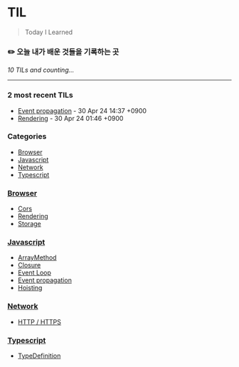 # TIL
> Today I Learned

### ✏️  오늘 내가 배운 것들을 기록하는 곳


_10 TILs and counting..._

---

### 2 most recent TILs

- [Event propagation](Javascript/EventPropagation.md) - 30 Apr 24 14:37 +0900
- [Rendering](Browser/Rendering.md) - 30 Apr 24 01:46 +0900

### Categories

- [Browser](#browser)
- [Javascript](#javascript)
- [Network](#network)
- [Typescript](#typescript)

### [Browser](#browser)
- [Cors](Browser/Cors.md)
- [Rendering](Browser/Rendering.md)
- [Storage](Browser/Storage.md)

### [Javascript](#javascript)
- [ArrayMethod](Javascript/ArrayMethod.md)
- [Closure](Javascript/Closure.md)
- [Event Loop](Javascript/EventLoop.md)
- [Event propagation](Javascript/EventPropagation.md)
- [Hoisting](Javascript/Hoisting.md)

### [Network](#network)
- [HTTP / HTTPS](Network/http.md)

### [Typescript](#typescript)
- [TypeDefinition](Typescript/TypeDefinition.md)

[1]: https://simonwillison.net/2020/Apr/20/self-rewriting-readme/
[2]: https://github.com/jbranchaud/til
[3]: https://github.com/cflynn07/github-action-til-autoformat-readme

